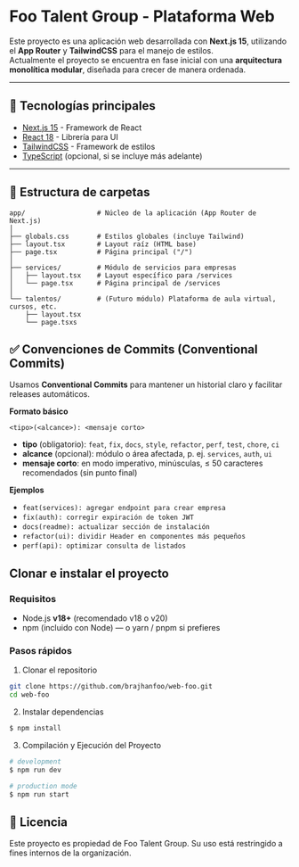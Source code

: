 # Foo Talent Group - Plataforma Web

Este proyecto es una aplicación web desarrollada con **Next.js 15**, utilizando el **App Router** y **TailwindCSS** para el manejo de estilos.  
Actualmente el proyecto se encuentra en fase inicial con una **arquitectura monolítica modular**, diseñada para crecer de manera ordenada.

---

## 🚀 Tecnologías principales

- [Next.js 15](https://nextjs.org/) - Framework de React
- [React 18](https://react.dev/) - Librería para UI
- [TailwindCSS](https://tailwindcss.com/) - Framework de estilos
- [TypeScript](https://www.typescriptlang.org/) (opcional, si se incluye más adelante)

---

## 📂 Estructura de carpetas

```plaintext
app/                  # Núcleo de la aplicación (App Router de Next.js)
│
├── globals.css       # Estilos globales (incluye Tailwind)
├── layout.tsx        # Layout raíz (HTML base)
├── page.tsx          # Página principal ("/")
│
├── services/         # Módulo de servicios para empresas
│   ├── layout.tsx    # Layout específico para /services
│   └── page.tsx      # Página principal de /services
│
└── talentos/         # (Futuro módulo) Plataforma de aula virtual, cursos, etc.
    ├── layout.tsx
    └── page.tsxs
```

## ✅ Convenciones de Commits (Conventional Commits)

Usamos **Conventional Commits** para mantener un historial claro y facilitar releases automáticos.

**Formato básico**

```plaintext
<tipo>(<alcance>): <mensaje corto>
```

- **tipo** (obligatorio): `feat`, `fix`, `docs`, `style`, `refactor`, `perf`, `test`, `chore`, `ci`
- **alcance** (opcional): módulo o área afectada, p. ej. `services`, `auth`, `ui`
- **mensaje corto**: en modo imperativo, minúsculas, ≤ 50 caracteres recomendados (sin punto final)

**Ejemplos**

- `feat(services): agregar endpoint para crear empresa`
- `fix(auth): corregir expiración de token JWT`
- `docs(readme): actualizar sección de instalación`
- `refactor(ui): dividir Header en componentes más pequeños`
- `perf(api): optimizar consulta de listados`

## Clonar e instalar el proyecto

### Requisitos

- Node.js **v18+** (recomendado v18 o v20)
- npm (incluido con Node) — o yarn / pnpm si prefieres

### Pasos rápidos

1. Clonar el repositorio

```bash
git clone https://github.com/brajhanfoo/web-foo.git
cd web-foo
```

2. Instalar dependencias

```bash
$ npm install
```

3. Compilación y Ejecución del Proyecto

```bash
# development
$ npm run dev

# production mode
$ npm run start
```

## 📄 Licencia

Este proyecto es propiedad de Foo Talent Group.
Su uso está restringido a fines internos de la organización.
